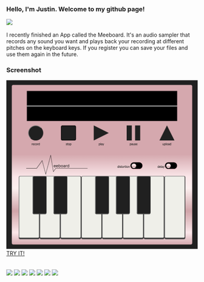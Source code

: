 ### Hello, I'm Justin. Welcome to my github page!

<a target="_blank" href="https://www.linkedin.com/in/justin-lawson-732298281/"><img src="https://img.shields.io/badge/LinkedIn-20232A?style=for-the-badge&logo=linkedin"></img></a>
<br/>

I recently finished an App called the Meeboard. It's an audio sampler that records any sound you want and plays back your recording at different pitches on the keyboard keys. If you register you can save your files and use them again in the future.

### **Screenshot**
<img src="./images/meeboard.png">
<a href = "https://fast-oasis-59176-b290032bbf92.herokuapp.com/#/user">TRY IT!</a>
<br/>
<br/>
<br/>
<img src="https://img.shields.io/badge/React-20232A?style=for-the-badge&logo=react&logoColor=61DAFB"></img>
<img src="https://img.shields.io/badge/Redux_Saga-20232A?style=for-the-badge&logo=Redux-Saga&logoColor=999999"></img>
<img src="https://img.shields.io/badge/JavaScript-20232A?style=for-the-badge&logo=JavaScript&logoColor=F7DF1E"></img>
<img src="https://img.shields.io/badge/CSS-239120?&style=for-the-badge&logo=css3&logoColor=white"></img>
<img src="https://img.shields.io/badge/Node.js-20232A?style=for-the-badge&logo=Node.js&logoColor=339933"></img>
<img src="https://img.shields.io/badge/PostgreSQL-20232A?style=for-the-badge&logo=PostgreSQL&logoColor=4169E1"></img>
<img src="https://img.shields.io/badge/Amazon_AWS-FF9900?style=for-the-badge&logo=amazonaws&logoColor=white"></img>
